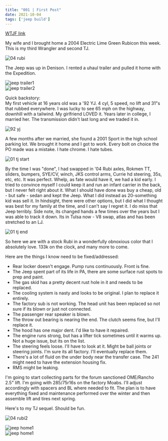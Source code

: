 ```yaml
---
title: "001 | First Post"
date: 2021-10-04
tags: ['jeep build']
---
```

[WTJF link](https://wranglertjforum.com/threads/prndls-tj-build-ii-the-green-one.55717/#post-974992)

My wife and I brought home a 2004 Electric Lime Green Rubicon this week. This is my third Wrangler and second TJ.

![04 rubi](/build-thread/img/001-04-rubi.jpg)

The Jeep was up in Denison. I rented a uhaul trailer and pulled it home with the Expedition. 

![jeep trailer1](/build-thread/img/001-jeep-trailer1.jpg)  
![jeep trailer2](/build-thread/img/001-jeep-trailer2.jpg)

Quick backstory:  
My first vehicle at 16 years old was a '92 YJ. 4 cyl, 5 speed, no lift and 31"s that rubbed everywhere. I was lucky to see 65 mph on the highway, downhill with a tailwind. My girlfriend LOVED it. Years later in college, I married her. The transmission didn't last long and we traded it in.

![92 yj](/build-thread/img/001-red-yj.jpg)

A few months after we married, she found a 2001 Sport in the high school parking lot. We brought it home and I got to work. Every bolt on choice the PO made was a mistake. I hate chrome. I hate tubes.

![01 tj start](/build-thread/img/001-2001-tj-start.JPG)

By the time I was "done", I had swapped in '04 Rubi axles, Rokmen TT, sliders, bumpers, SYE/CV, winch, JKS control arms, Currie hd steering, 35s, etc, etc. It was perfect. Whelp, as fate would have it, we had a kid early. I tried to convince myself I could keep it and run an infant carrier in the back, but I never felt right about it. What I should have done was buy a cheap, old - but safe - sedan and kept the Jeep. What I did instead as 20-something kid was sell it. In hindsight, there were other options, but I did what I thought was best for my family at the time, and I can't say I regret it. I do miss that Jeep terribly. Side note, its changed hands a few times over the years but I was able to track it down. Its in Tulsa now - V8 swap, atlas and has been stretched to an LJ.

![01 tj end](/build-thread/img/001-2001-tj-sold.JPG)

So here we are with a stock Rubi in a wonderfully obnoxious color that I absolutely love. 133k on the clock, and many more to come.

Here are the things I know need to be fixed/addressed:
- Rear locker doesn't engage. Pump runs continuously. Front is fine.
- The Jeep spent part of its life in PA, there are some surface rust spots to prep and paint.
- The gas skid has a pretty decent rust hole in it and needs to be replaced.
- The cooling system is nasty and looks to be original. I plan to replace it entirely.
- The factory sub is not working. The head unit has been replaced so not sure if its blown or just not connected.
- The passenger rear speaker is blown.
- The throw out bearing is nearing the end. The clutch seems fine, but I'll replace it.
- The hood has one major dent. I'd like to have it repaired.
- The engine runs strong, but has a lifter tick sometimes until it warms up. Not a huge issue, but its on the list.
- The steering feels loose. I'll have to look at it. Might be ball joints or steering joints. I'm sure its all factory. I'll eventually replace them.
- There's a lot of fluid on the under body near the transfer case. The 241 might need to have the extension housing fix.
- RMS might be leaking.

I'm going to start collecting parts for the forum sanctioned OME/Rancho 2.5" lift. I'm going with 285/75r16s on the factory Moabs. I'll adjust accordingly with spacers and BL where needed to fit. The plan is to have everything fixed and maintenance performed over the winter and then assemble lift and tires next spring.

Here's to my TJ sequel. Should be fun.

![04 rubi2](/build-thread/img/001-04-rubi2.jpg)  

![jeep home1](/build-thread/img/001-jeephome1.jpg)  
![jeep home1](/build-thread/img/001-jeephome2.jpg)  